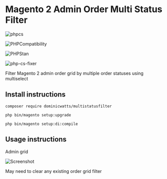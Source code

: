 # Magento 2 Admin Order Multi Status Filter

![phpcs](https://github.com/DominicWatts/MultiStatusFilter/workflows/phpcs/badge.svg)

![PHPCompatibility](https://github.com/DominicWatts/MultiStatusFilter/workflows/PHPCompatibility/badge.svg)

![PHPStan](https://github.com/DominicWatts/MultiStatusFilter/workflows/PHPStan/badge.svg)

![php-cs-fixer](https://github.com/DominicWatts/MultiStatusFilter/workflows/php-cs-fixer/badge.svg)

Filter Magento 2 admin order grid by multiple order statuses using multiselect

## Install instructions

    composer require dominicwatts/multistatusfilter

    php bin/magento setup:upgrade

    php bin/magento setup:di:compile

## Usage instructions

Admin grid

![Screenshot](https://gcdnb.pbrd.co/images/wCwXiZxDn9sl.png?o=1)

May need to clear any existing order grid filter

